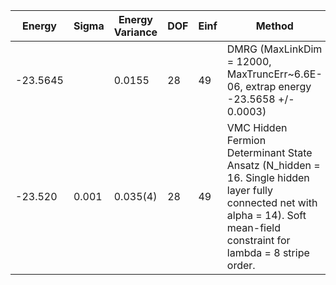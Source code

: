 | Energy   | Sigma | Energy Variance | DOF | Einf | Method                                                       | Reference |
|----------|-------|-----------------|-----|------|--------------------------------------------------------------|-----------|
| -23.5645 |       | 0.0155          | 28  | 49   | DMRG (MaxLinkDim = 12000, MaxTruncErr~6.6E-06, extrap energy -23.5658 +/- 0.0003) | [code](https://github.com/varbench/methods/blob/main/programs/dmrg_itensors_hubbard/rectangular-4x8_32_PO_14_8.jl) |
| -23.520  | 0.001 | 0.035(4)        | 28  | 49   | VMC Hidden Fermion Determinant State Ansatz (N_hidden = 16. Single hidden layer fully connected net with alpha = 14). Soft mean-field constraint for lambda = 8 stripe order. | [paper](https://www.pnas.org/doi/full/10.1073/pnas.2122059119) |
